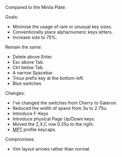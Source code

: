 Compared to the Minila Plate:

Goals:
- Minimise the usage of rare or unusual key sizes.
- Conventionally place alpha/numeric keys letters.
- Increase size to 75%.

Remain the same:
- Delete above Enter.
- Esc above Tab.
- Ctrl below Tab.
- A narrow Spacebar.
- Tmux prefix key at the bottom-left.
- Blue switches

Changes:
- I've changed the switches from Cherry to Gateron.
- Reduced the width of space from 3u to 2.75u.
- Introduce F-Keys
- Introduce physical Page Up/Down keys.
- Moved the Z,X,C row 0.25u to the right.
- [MPT](https://matt3o.com/about-mt3-profile-and-devtty-set/) profile keycaps.

Compromises
- Vim layout arrows rather than normal.
